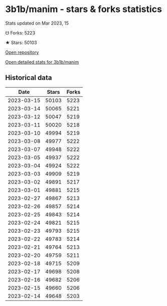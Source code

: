 # 3b1b/manim - stars & forks statistics

Stats updated on Mar 2023, 15

☋ Forks: 5223

★ Stars: 50103

[Open repository](https://github.com/3b1b/manim)

[Open detailed stats for 3b1b/manim](https://reviewgithub.com/rep/3b1b/manim)

## Historical data
| Date | Stars | Forks |
|------|-------|-------|
| 2023-03-15 | 50103 | 5223 | 
| 2023-03-14 | 50065 | 5221 | 
| 2023-03-12 | 50047 | 5219 | 
| 2023-03-11 | 50020 | 5218 | 
| 2023-03-10 | 49994 | 5219 | 
| 2023-03-08 | 49977 | 5222 | 
| 2023-03-07 | 49948 | 5222 | 
| 2023-03-05 | 49937 | 5222 | 
| 2023-03-04 | 49924 | 5222 | 
| 2023-03-03 | 49909 | 5219 | 
| 2023-03-02 | 49891 | 5217 | 
| 2023-03-01 | 49881 | 5215 | 
| 2023-02-27 | 49867 | 5213 | 
| 2023-02-26 | 49857 | 5214 | 
| 2023-02-25 | 49843 | 5214 | 
| 2023-02-24 | 49821 | 5215 | 
| 2023-02-23 | 49793 | 5215 | 
| 2023-02-22 | 49783 | 5214 | 
| 2023-02-21 | 49764 | 5213 | 
| 2023-02-20 | 49759 | 5211 | 
| 2023-02-18 | 49715 | 5209 | 
| 2023-02-17 | 49698 | 5208 | 
| 2023-02-16 | 49682 | 5206 | 
| 2023-02-15 | 49660 | 5206 | 
| 2023-02-14 | 49648 | 5203 | 

